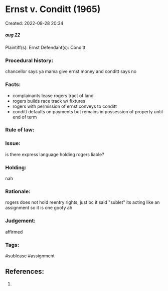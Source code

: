 # Ernst v. Conditt (1965)
Created: 2022-08-28 20:34

##### aug 22

Plaintiff(s): Ernst
Defendant(s): Conditt

### Procedural history:
chancellor says ya mama give ernst money and conditt says no

### Facts:
- complainants lease rogers tract of land
- rogers builds race track w/ fixtures
- rogers with permission of ernst conveys to conditt
- conditt defaults on payments but remains in possession of property until end of term

### Rule of law:

### Issue:
is there express language holding rogers liable?

### Holding:
nah

### Rationale:
rogers does not hold reentry rights, just bc it said "sublet" its acting like an assignment so it is one goofy ah

### Judgement:
affirmed


### Tags:
#sublease #assignment 



## References:

1. 